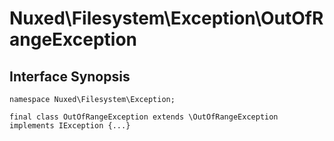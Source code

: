# Nuxed\\Filesystem\\Exception\\OutOfRangeException




## Interface Synopsis




``` Hack
namespace Nuxed\Filesystem\Exception;

final class OutOfRangeException extends \OutOfRangeException implements IException {...}
```


